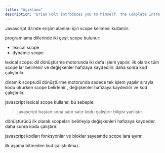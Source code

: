 ```yaml
---
title: "Açıklama"
description: "Brian Holt introduces you to himself, the Complete Intro to React version 6, and what you can expect to learn"
---
```


Javascript dilinde erişim alanları için scope kelimesi kullanılır.

programlama dillerinde iki çeşit scope bulunur:

- lexical scope
- dynamic scope

lexical scope: dil dönüştürme motorunda iki defa işlem yapılır. ilk olarak tüm scope lar belirlenir ve değişkenler hafızaya kaydedilir. daha sonra kod çalıştırılır.

dinamik scope:dil dönüştürme motorunda sadece tek işlem yapılır sırayla kodu okurken scope belirlenir , değişkenler hafızaya kaydedilir ve kod çalıştırılır.

javascript lexical scope kullanır. bu sebeple

> javascript baştan sona satır satır kodu çalıştırır bilgisi yanlıştır.

dönüştürücü ilk olarak scopeları belirleyip değişkenleri hafızaya kaydeder. daha sonra kodu çalıştırır.

javascript kodları fonksyonlar ve bloklar sayesınde scope lara ayırır.

ilk aşama bitmeden kod çalıştırılmaz.
